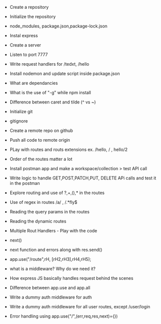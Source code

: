 - Create a repository
- Initialize the repository
- node_modules, package.json,package-lock.json
- Instal express
- Create a server
- Listen to port 7777
- Write request handlers for /tedxt, /hello
- Install nodemon and update  script inside package.json
- What are dependancies
- What is the use of "-g" while npm install
- Difference between caret and tilde (^ vs ~)

- Initialize git
- gitignore
- Create a remote repo on github
- Push all code to remote origin
- PLay with routes and routs extensions ex. /hello, / , hello/2
- Order of the routes matter a lot
- Install postman app and  make a workspace/collection > test API call
- Write logic to handle GET,POST,PATCH,PUT, DELETE APi calls and test it in the postman
- Explore routing and use of ?,+,(),* in the routes
- Use of regex in routes /a/ , /.*fly$
- Reading the query params in the routes
- Reading the dynamic routes

- Multiple Rout Handlers - Play with the code
- next()
- next function and errors along with res.send()
- app.use("/route",rH, [rH2,rH3],rH4,rH5);
- what is a middleware? Why do we need it?
- How express JS basically handles request behind the scenes
- Difference between app.use and app.all
- Write a dummy auth middleware for auth
- Write a dummy auth middleware for all user routes, except /user/login
- Error handling using app.use("/",(err,req,res,next)={})
